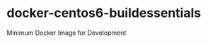 docker-centos6-buildessentials
==============================

Minimum Docker Image for Development
